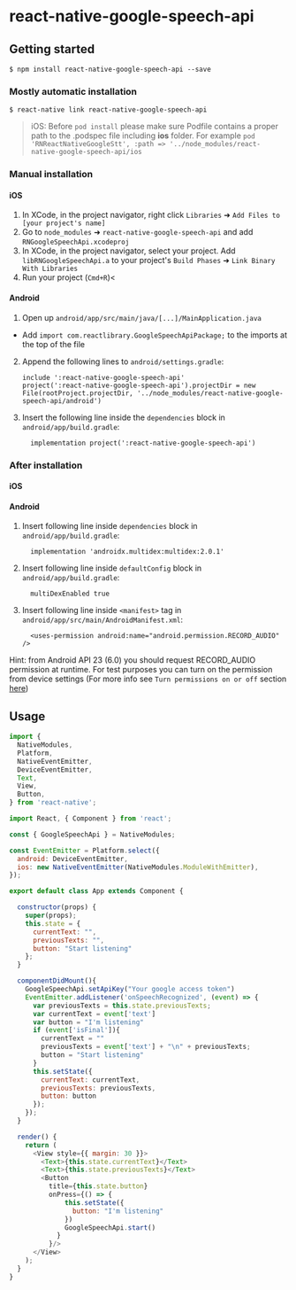 
# react-native-google-speech-api

## Getting started

`$ npm install react-native-google-speech-api --save`

### Mostly automatic installation

`$ react-native link react-native-google-speech-api`

> iOS: Before `pod install` please make sure Podfile contains a proper path to the .podspec file including **ios** folder. For example `pod 'RNReactNativeGoogleStt', :path => '../node_modules/react-native-google-speech-api/ios`

### Manual installation


#### iOS

1. In XCode, in the project navigator, right click `Libraries` ➜ `Add Files to [your project's name]`
2. Go to `node_modules` ➜ `react-native-google-speech-api` and add `RNGoogleSpeechApi.xcodeproj`
3. In XCode, in the project navigator, select your project. Add `libRNGoogleSpeechApi.a` to your project's `Build Phases` ➜ `Link Binary With Libraries`
4. Run your project (`Cmd+R`)<

#### Android

1. Open up `android/app/src/main/java/[...]/MainApplication.java`
  - Add `import com.reactlibrary.GoogleSpeechApiPackage;` to the imports at the top of the file
2. Append the following lines to `android/settings.gradle`:
  	```
  	include ':react-native-google-speech-api'
    project(':react-native-google-speech-api').projectDir = new File(rootProject.projectDir, '../node_modules/react-native-google-speech-api/android')
  	```
3. Insert the following line inside the `dependencies` block in `android/app/build.gradle`:
  	```
      implementation project(':react-native-google-speech-api')
  	```
### After installation


#### iOS


#### Android
1. Insert following line inside `dependencies` block in `android/app/build.gradle`:
    ```
      implementation 'androidx.multidex:multidex:2.0.1'
    ```
2. Insert following line inside `defaultConfig` block in `android/app/build.gradle`:
    ```
      multiDexEnabled true
    ```
3. Insert following line inside `<manifest>` tag in `android/app/src/main/AndroidManifest.xml`:
    ```
      <uses-permission android:name="android.permission.RECORD_AUDIO" />
    ```
Hint: from Android API 23 (6.0) you should request RECORD_AUDIO permission at runtime. For test purposes you can turn on the permission from device settings (For more info see `Turn permissions on or off` section [here](https://support.google.com/googleplay/answer/6270602?hl=en))

## Usage
```javascript
import {
  NativeModules,
  Platform,
  NativeEventEmitter,
  DeviceEventEmitter,
  Text,
  View,
  Button,
} from 'react-native';

import React, { Component } from 'react';

const { GoogleSpeechApi } = NativeModules;

const EventEmitter = Platform.select({
  android: DeviceEventEmitter,
  ios: new NativeEventEmitter(NativeModules.ModuleWithEmitter),
});

export default class App extends Component {

  constructor(props) {
    super(props);
    this.state = {
      currentText: "",
      previousTexts: "",
      button: "Start listening"
    };
  }

  componentDidMount(){
  	GoogleSpeechApi.setApiKey("Your google access token")
    EventEmitter.addListener('onSpeechRecognized', (event) => {
      var previousTexts = this.state.previousTexts;
      var currentText = event['text']
      var button = "I'm listening"
      if (event['isFinal']){
        currentText = ""
        previousTexts = event['text'] + "\n" + previousTexts;
        button = "Start listening"
      }
      this.setState({
        currentText: currentText,
        previousTexts: previousTexts,
        button: button
      });
    });
  }

  render() {
    return (
      <View style={{ margin: 30 }}>
        <Text>{this.state.currentText}</Text>
        <Text>{this.state.previousTexts}</Text>
        <Button
          title={this.state.button}
          onPress={() => {
              this.setState({
                button: "I'm listening"
              })
              GoogleSpeechApi.start()
            }
          }/>
      </View>
    );
  }
}
```
  